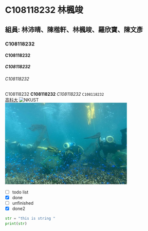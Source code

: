 # C108118232 林楓竣
## 組員: 林沛晴、陳楷軒、林楓竣、羅欣寶、陳文彥
### C108118232
#### C108118232 
##### C108118232 
###### C108118232
C108118232  **C108118232**  *C108118232*
`C108118232`  
[高科大](http://www.nkust.edu.tw)
![NKUST](https://www.nkust.edu.tw/var/file/0/1000/img/513/182513897.png "NKUST")
![fig](mczh-tw400x400_small49362_395013297813.jpg "海底風光")

- [ ] todo list
- [x] done
- [ ] unfinished
- [x] done2
```python
str = "this is string "
print(str)
```
